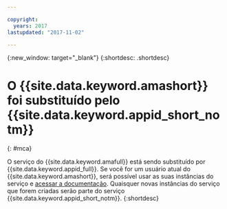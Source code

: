 ```yaml
---

copyright:
  years: 2017
lastupdated: "2017-11-02"

---
```


{:new_window: target="_blank"}
{:shortdesc: .shortdesc}

# O {{site.data.keyword.amashort}} foi substituído pelo {{site.data.keyword.appid_short_notm}}
{: #mca}

O serviço do {{site.data.keyword.amafull}} está sendo substituído por {{site.data.keyword.appid_full}}. Se você for um usuário atual do
{{site.data.keyword.amashort}}, será possível usar as suas instâncias do serviço e [acessar a
documentação](/docs/services/mobileaccess/index.html). Quaisquer novas instâncias do serviço que forem criadas serão parte do serviço {{site.data.keyword.appid_short_notm}}.
{:shortdesc}
